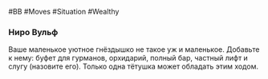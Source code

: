 #BB  #Moves #Situation #Wealthy 
### Ниро Вульф 
Ваше маленькое уютное гнёздышко не такое уж и  маленькое. Добавьте к нему: буфет для гурманов,  орхидарий, полный бар, частный лифт и слугу (назовите  его). Только одна тётушка может обладать этим ходом.